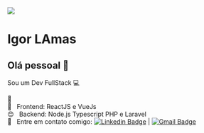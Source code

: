<img width="auto" src="https://github.com/tgmarinho/tgmarinho/blob/master/banner.png">


# Igor LAmas

## Olá pessoal 👋
Sou um Dev FullStack :computer:

 :rocket:  &nbsp;
 <br/> :purple_heart: &nbsp; Frontend: ReactJS e VueJs
 <br/> :blush: &nbsp; Backend:  Node.js Typescript PHP e Laravel
 <br/> :email: &nbsp; Entre em contato comigo: [![Linkedin Badge](https://img.shields.io/badge/-IgorLamas-blue?style=flat-square&logo=Linkedin&logoColor=white&link=https://www.linkedin.com/in/igor-lamas/)](https://www.linkedin.com/in/igor-lamas/) 
| 
[![Gmail Badge](https://img.shields.io/badge/-igor.soares.l@hotmail.com-c14438?style=flat-square&logo=Gmail&logoColor=white&link=mailto:igor.soares.l@hotmail.com)](mailto:tgmarinho@gmail.com)
